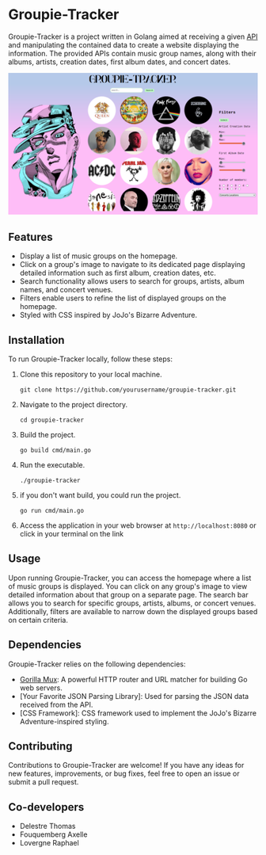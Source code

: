 # Groupie-Tracker

Groupie-Tracker is a project written in Golang aimed at receiving a given [API](https://groupietrackers.herokuapp.com/api) and manipulating the contained data to create a website displaying the information. The provided APIs contain music group names, along with their albums, artists, creation dates, first album dates, and concert dates.
<p align="center">
  <img src="picturesReadme/home.png" alt="home">
</p>

## Features

- Display a list of music groups on the homepage.
- Click on a group's image to navigate to its dedicated page displaying detailed information such as first album, creation dates, etc.
- Search functionality allows users to search for groups, artists, album names, and concert venues.
- Filters enable users to refine the list of displayed groups on the homepage.
- Styled with CSS inspired by JoJo's Bizarre Adventure.

## Installation

To run Groupie-Tracker locally, follow these steps:

1. Clone this repository to your local machine.
   ```
   git clone https://github.com/yourusername/groupie-tracker.git
   ```
2. Navigate to the project directory.
   ```
   cd groupie-tracker
   ```
3. Build the project.
   ```
   go build cmd/main.go
   ```
4. Run the executable.
   ```
   ./groupie-tracker
   ```
5. if you don't want build, you could run the project.
   ```
   go run cmd/main.go
   ```
6. Access the application in your web browser at `http://localhost:8080` or click in your terminal on the link

## Usage

Upon running Groupie-Tracker, you can access the homepage where a list of music groups is displayed. You can click on any group's image to view detailed information about that group on a separate page. The search bar allows you to search for specific groups, artists, albums, or concert venues. Additionally, filters are available to narrow down the displayed groups based on certain criteria.

## Dependencies

Groupie-Tracker relies on the following dependencies:

- [Gorilla Mux](https://github.com/gorilla/mux): A powerful HTTP router and URL matcher for building Go web servers.
- [Your Favorite JSON Parsing Library]: Used for parsing the JSON data received from the API.
- [CSS Framework]: CSS framework used to implement the JoJo's Bizarre Adventure-inspired styling.

## Contributing

Contributions to Groupie-Tracker are welcome! If you have any ideas for new features, improvements, or bug fixes, feel free to open an issue or submit a pull request.

## Co-developers

- Delestre Thomas
- Fouquemberg Axelle
- Lovergne Raphael